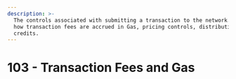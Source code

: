 ```yaml
---
description: >-
  The controls associated with submitting a transaction to the network. Outlines
  how transaction fees are accrued in Gas, pricing controls, distribution of
  credits.
---
```


# 103 - Transaction Fees and Gas


